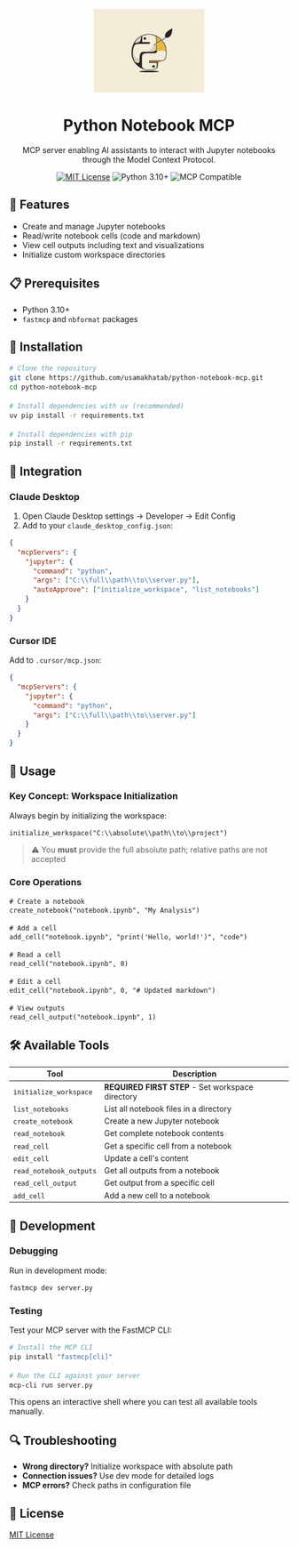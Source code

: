 <div align="center">
  <img src="assets/notebook-mcp-logo.png" alt="Python Notebook MCP Logo" width="200"/>
  <h1>Python Notebook MCP</h1>
  <p>MCP server enabling AI assistants to interact with Jupyter notebooks through the Model Context Protocol.</p>
  <p>
    <a href="LICENSE"><img src="https://img.shields.io/badge/License-MIT-blue.svg" alt="MIT License"/></a>
    <img src="https://img.shields.io/badge/Python-3.10+-blue.svg" alt="Python 3.10+"/>
    <img src="https://img.shields.io/badge/MCP-Compatible-orange.svg" alt="MCP Compatible"/>
  </p>
</div>

## 🚀 Features

- Create and manage Jupyter notebooks
- Read/write notebook cells (code and markdown)
- View cell outputs including text and visualizations
- Initialize custom workspace directories

## 📋 Prerequisites

- Python 3.10+
- `fastmcp` and `nbformat` packages

## 🔧 Installation

```bash
# Clone the repository
git clone https://github.com/usamakhatab/python-notebook-mcp.git
cd python-notebook-mcp

# Install dependencies with uv (recommended)
uv pip install -r requirements.txt

# Install dependencies with pip
pip install -r requirements.txt
```

## 🔌 Integration

### Claude Desktop

1. Open Claude Desktop settings → Developer → Edit Config
2. Add to your `claude_desktop_config.json`:

```json
{
  "mcpServers": {
    "jupyter": {
      "command": "python",
      "args": ["C:\\full\\path\\to\\server.py"],
      "autoApprove": ["initialize_workspace", "list_notebooks"]
    }
  }
}
```

### Cursor IDE

Add to `.cursor/mcp.json`:

```json
{
  "mcpServers": {
    "jupyter": {
      "command": "python",
      "args": ["C:\\full\\path\\to\\server.py"]
    }
  }
}
```

## 📘 Usage

### Key Concept: Workspace Initialization

Always begin by initializing the workspace:

```
initialize_workspace("C:\\absolute\\path\\to\\project")
```

> ⚠️ You **must** provide the full absolute path; relative paths are not accepted

### Core Operations

```
# Create a notebook
create_notebook("notebook.ipynb", "My Analysis")

# Add a cell
add_cell("notebook.ipynb", "print('Hello, world!')", "code")

# Read a cell
read_cell("notebook.ipynb", 0)

# Edit a cell
edit_cell("notebook.ipynb", 0, "# Updated markdown")

# View outputs
read_cell_output("notebook.ipynb", 1)
```

## 🛠️ Available Tools

| Tool | Description |
|------|-------------|
| `initialize_workspace` | **REQUIRED FIRST STEP** - Set workspace directory |
| `list_notebooks` | List all notebook files in a directory |
| `create_notebook` | Create a new Jupyter notebook |
| `read_notebook` | Get complete notebook contents |
| `read_cell` | Get a specific cell from a notebook |
| `edit_cell` | Update a cell's content |
| `read_notebook_outputs` | Get all outputs from a notebook |
| `read_cell_output` | Get output from a specific cell |
| `add_cell` | Add a new cell to a notebook |

## 🧪 Development

### Debugging

Run in development mode:
```bash
fastmcp dev server.py
```

### Testing

Test your MCP server with the FastMCP CLI:

```bash
# Install the MCP CLI
pip install "fastmcp[cli]"

# Run the CLI against your server
mcp-cli run server.py
```

This opens an interactive shell where you can test all available tools manually.

## 🔍 Troubleshooting

- **Wrong directory?** Initialize workspace with absolute path
- **Connection issues?** Use dev mode for detailed logs
- **MCP errors?** Check paths in configuration file

## 📄 License

[MIT License](LICENSE) 